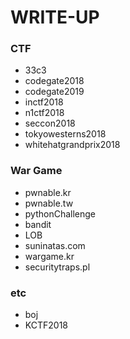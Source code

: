 # WRITE-UP

### CTF
- 33c3
- codegate2018
- codegate2019
- inctf2018
- n1ctf2018
- seccon2018
- tokyowesterns2018
- whitehatgrandprix2018

### War Game
- pwnable.kr
- pwnable.tw
- pythonChallenge
- bandit
- LOB
- suninatas.com
- wargame.kr
- securitytraps.pl

### etc
- boj
- KCTF2018
